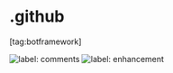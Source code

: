 # .github

[tag:botframework]

![label: comments][~comments]
![label: enhancement][~enhancement]

[~comments]: https://img.shields.io/badge/-comments-006b75.svg
[~enhancement]: https://img.shields.io/badge/-enhancement-84b6eb.svg
